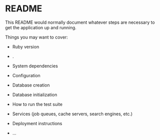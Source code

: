 # README

This README would normally document whatever steps are necessary to get the
application up and running.

Things you may want to cover:

* Ruby version
* .

* System dependencies

* Configuration

* Database creation

* Database initialization

* How to run the test suite

* Services (job queues, cache servers, search engines, etc.)

* Deployment instructions

* ...
